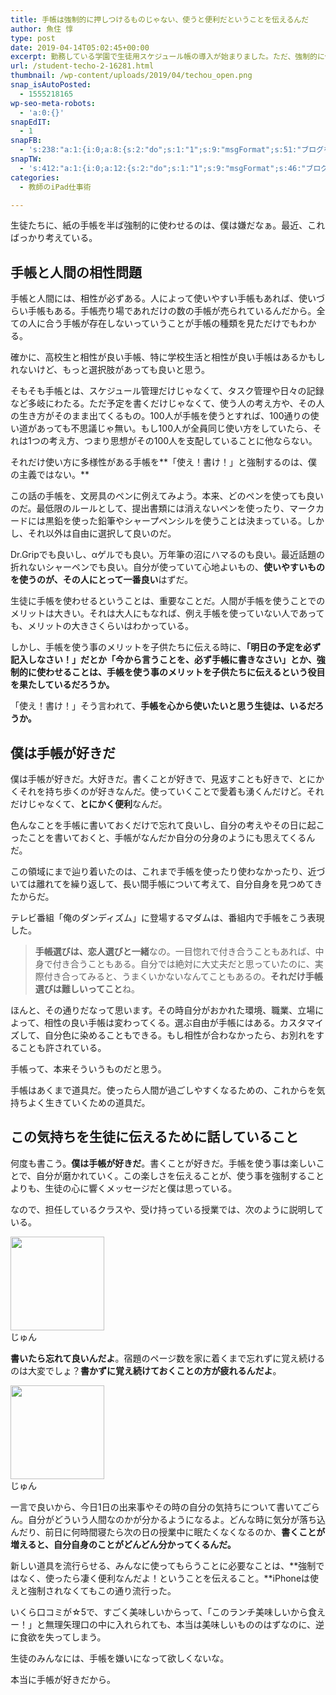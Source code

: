 ```yaml
---
title: 手帳は強制的に押しつけるものじゃない、使うと便利だということを伝えるんだ
author: 魚住 惇
type: post
date: 2019-04-14T05:02:45+00:00
excerpt: 勤務している学園で生徒用スケジュール帳の導入が始まりました。ただ、強制的に使わせようという姿勢が一部に見られるので、手帳好きの1人として少し意見を書いていきます。
url: /student-techo-2-16281.html
thumbnail: /wp-content/uploads/2019/04/techou_open.png
snap_isAutoPosted:
  - 1555218165
wp-seo-meta-robots:
  - 'a:0:{}'
snapEdIT:
  - 1
snapFB:
  - 's:238:"a:1:{i:0;a:8:{s:2:"do";s:1:"1";s:9:"msgFormat";s:51:"ブログを更新しました！%TITLE% %SITENAME%";s:8:"postType";s:1:"A";s:9:"isAutoImg";s:1:"A";s:8:"imgToUse";s:0:"";s:9:"isAutoURL";s:1:"A";s:8:"urlToUse";s:0:"";s:4:"doFB";i:0;}}";'
snapTW:
  - 's:412:"a:1:{i:0;a:12:{s:2:"do";s:1:"1";s:9:"msgFormat";s:46:"ブログを更新しました: %TITLE%  %URL%";s:8:"attchImg";s:1:"1";s:9:"isAutoImg";s:1:"A";s:8:"imgToUse";s:0:"";s:9:"isAutoURL";s:1:"A";s:8:"urlToUse";s:0:"";s:4:"doTW";i:0;s:8:"isPosted";s:1:"1";s:4:"pgID";s:19:"1117292288701370369";s:7:"postURL";s:56:"https://twitter.com/jun3010me/status/1117292288701370369";s:5:"pDate";s:19:"2019-04-14 05:03:34";}}";'
categories:
  - 教師のiPad仕事術

---
```

生徒たちに、紙の手帳を半ば強制的に使わせるのは、僕は嫌だなぁ。最近、こればっかり考えている。

## 手帳と人間の相性問題

手帳と人間には、相性が必ずある。人によって使いやすい手帳もあれば、使いづらい手帳もある。手帳売り場であれだけの数の手帳が売られているんだから。全ての人に合う手帳が存在しないっていうことが手帳の種類を見ただけでもわかる。

確かに、高校生と相性が良い手帳、特に学校生活と相性が良い手帳はあるかもしれないけど、もっと選択肢があっても良いと思う。

そもそも手帳とは、スケジュール管理だけじゃなくて、タスク管理や日々の記録など多岐にわたる。ただ予定を書くだけじゃなくて、使う人の考え方や、その人の生き方がそのまま出てくるもの。100人が手帳を使うとすれば、100通りの使い道があっても不思議じゃ無い。もし100人が全員同じ使い方をしていたら、それは1つの考え方、つまり思想がその100人を支配していることに他ならない。

それだけ使い方に多様性がある手帳を**「使え！書け！」と強制するのは、僕の主義ではない。**

この話の手帳を、文房具のペンに例えてみよう。本来、どのペンを使っても良いのだ。最低限のルールとして、提出書類には消えないペンを使ったり、マークカードには黒鉛を使った鉛筆やシャープペンシルを使うことは決まっている。しかし、それ以外は自由に選択して良いのだ。

Dr.Gripでも良いし、αゲルでも良い。<span class="smb-highlighter">万年筆の沼にハマるのも良い</span>。最近話題の折れないシャーペンでも良い。自分が使っていて心地よいもの、**使いやすいものを使うのが、その人にとって一番良い**はずだ。

生徒に手帳を使わせるということは、重要なことだ。人間が手帳を使うことでのメリットは大きい。それは大人にもなれば、例え手帳を使っていない人であっても、メリットの大きさくらいはわかっている。

しかし、手帳を使う事のメリットを子供たちに伝える時に、**「明日の予定を必ず記入しなさい！」だとか「今から言うことを、必ず手帳に書きなさい」とか、強制的に使わせることは、手帳を使う事のメリットを子供たちに伝えるという役目を果たしているだろうか。**

「使え！書け！」そう言われて、**手帳を心から使いたいと思う生徒は、いるだろうか。**

## 僕は手帳が好きだ

僕は手帳が好きだ。大好きだ。書くことが好きで、見返すことも好きで、とにかくそれを持ち歩くのが好きなんだ。使っていくことで愛着も湧くんだけど。それだけじゃなくて、**とにかく便利**なんだ。

色んなことを<span class="smb-highlighter">手帳に書いておくだけで忘れて良い</span>し、自分の考えやその日に起こったことを書いておくと、<span class="smb-highlighter">手帳がなんだか自分の分身のようにも思えてくる</span>んだ。

この領域にまで辿り着いたのは、これまで手帳を使ったり使わなかったり、近づいては離れてを繰り返して、長い間手帳について考えて、自分自身を見つめてきたからだ。

テレビ番組「俺のダンディズム」に登場するマダムは、番組内で手帳をこう表現した。

<blockquote class="wp-block-quote">
  <p>
    <strong>手帳選びは、恋人選びと一緒</strong>なの。一目惚れで付き合うこともあれば、中身で付き合うこともある。自分では絶対に大丈夫だと思っていたのに、実際付き合ってみると、うまくいかないなんてこともあるの。<strong>それだけ手帳選びは難しいってこと</strong>ね。
  </p>
</blockquote>

ほんと、その通りだなって思います。その時自分がおかれた環境、職業、立場によって、相性の良い手帳は変わってくる。<span class="smb-highlighter">選ぶ自由が手帳にはある</span>。カスタマイズして、自分色に染めることもできる。もし相性が合わなかったら、お別れをすることも許されている。

手帳って、本来そういうものだと思う。

手帳はあくまで道具だ。使ったら人間が過ごしやすくなるための、これからを気持ちよく生きていくための道具だ。

## この気持ちを生徒に伝えるために話していること

何度も書こう。**僕は手帳が好きだ**。書くことが好きだ。手帳を使う事は楽しいことで、自分が磨かれていく。この楽しさを伝えることが、使う事を強制することよりも、生徒の心に響くメッセージだと僕は思っている。

なので、担任しているクラスや、受け持っている授業では、次のように説明している。

<div class="wp-block-snow-monkey-blocks-balloon smb-balloon">
  <div class="smb-balloon__person">
    <div class="smb-balloon__figure">
      <img decoding="async" loading="lazy" width="150" height="150" src="/wp-content/uploads/2019/01/c35455f2d5dae032326553534e9f7d24-150x150.jpeg" alt="" class="wp-image-15655"  sizes="(max-width: 150px) 100vw, 150px" />
    </div>
    <div class="smb-balloon__name">
      じゅん
    </div>
  </div>
  <div class="smb-balloon__body">
    <p>
      <strong>書いたら忘れて良いんだよ</strong>。宿題のページ数を家に着くまで忘れずに覚え続けるのは大変でしょ？<strong>書かずに覚え続けておくことの方が疲れるんだよ</strong>。
    </p>
  </div>
</div>

<div class="wp-block-snow-monkey-blocks-balloon smb-balloon">
  <div class="smb-balloon__person">
    <div class="smb-balloon__figure">
      <img decoding="async" loading="lazy" width="150" height="150" src="/wp-content/uploads/2019/01/c35455f2d5dae032326553534e9f7d24-150x150.jpeg" alt="" class="wp-image-15655"  sizes="(max-width: 150px) 100vw, 150px" />
    </div>
    <div class="smb-balloon__name">
      じゅん
    </div>
  </div>
  <div class="smb-balloon__body">
    <p>
      一言で良いから、今日1日の出来事やその時の自分の気持ちについて書いてごらん。自分がどういう人間なのかが分かるようになるよ。<span class="smb-highlighter">どんな時に気分が落ち込んだり、前日に何時間寝たら次の日の授業中に眠たくなくなるのか</span>、<strong>書くことが増えると、自分自身のことがどんどん分かってくるんだ。</strong>
    </p>
  </div>
</div>

新しい道具を流行らせる、みんなに使ってもらうことに必要なことは、**強制ではなく、使ったら凄く便利なんだよ！ということを伝えること。**iPhoneは使えと強制されなくてもこの通り流行った。

いくら口コミが☆5で、すごく美味しいからって、「このランチ美味しいから食えー！」と無理矢理口の中に入れられても、本当は美味しいもののはずなのに、<span class="smb-highlighter">逆に食欲を失ってしまう</span>。

生徒のみんなには、手帳を嫌いになって欲しくないな。

本当に手帳が好きだから。